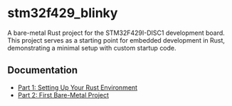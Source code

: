 # stm32f429_blinky

A bare-metal Rust project for the STM32F429I-DISC1 development board. This project serves as a starting point for embedded development in Rust, demonstrating a minimal setup with custom startup code.

## Documentation

- [Part 1: Setting Up Your Rust Environment](./doc/part_01.md)
- [Part 2: First Bare-Metal Project](./doc/part_02.md)

